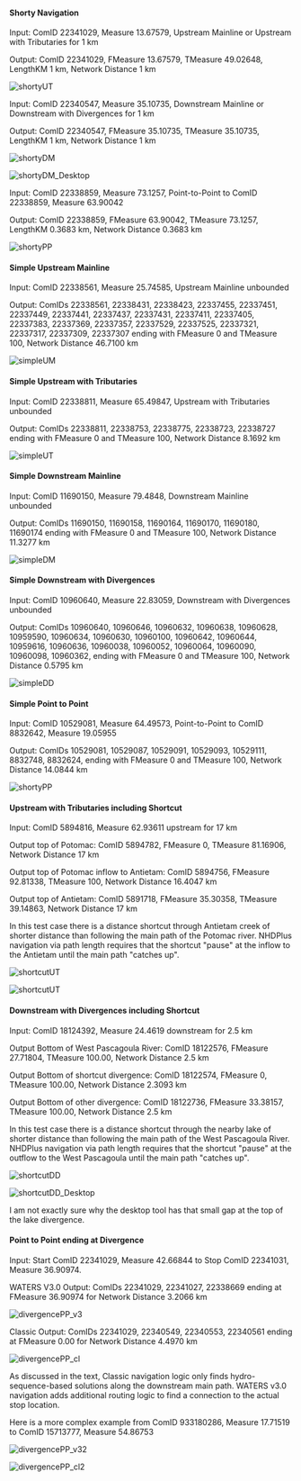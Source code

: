 #### Shorty Navigation

Input: ComID 22341029, Measure 13.67579, Upstream Mainline or Upstream with Tributaries for 1 km

Output: ComID 22341029, FMeasure 13.67579, TMeasure 49.02648, LengthKM 1 km, Network Distance 1 km

![shortyUT](/doc/shortyUT.png)

Input: ComID 22340547, Measure 35.10735, Downstream Mainline or Downstream with Divergences for 1 km

Output: ComID 22340547, FMeasure 35.10735, TMeasure 35.10735, LengthKM 1 km, Network Distance 1 km

![shortyDM](/doc/shortyDM.png)

![shortyDM_Desktop](/doc/shortyDM_Desktop.png)

Input: ComID 22338859, Measure 73.1257, Point-to-Point to ComID 22338859, Measure 63.90042

Output: ComID 22338859, FMeasure 63.90042, TMeasure 73.1257, LengthKM 0.3683 km, Network Distance 0.3683 km

![shortyPP](/doc/shortyPP.png)

#### Simple Upstream Mainline

Input: ComID 22338561, Measure 25.74585, Upstream Mainline unbounded

Output: ComIDs 22338561, 22338431, 22338423, 22337455, 22337451, 22337449, 22337441, 22337437, 22337431, 22337411, 22337405, 22337383, 22337369, 22337357, 22337529, 22337525, 22337321, 22337317, 22337309, 22337307 ending with FMeasure 0 and TMeasure 100, Network Distance 46.7100 km

![simpleUM](/doc/simpleUM.png)

#### Simple Upstream with Tributaries

Input: ComID 22338811, Measure 65.49847, Upstream with Tributaries unbounded

Output: ComIDs 22338811, 22338753, 22338775, 22338723, 22338727 ending with FMeasure 0 and TMeasure 100, Network Distance 8.1692 km

![simpleUT](/doc/simpleUT.png)

#### Simple Downstream Mainline

Input: ComID 11690150, Measure 79.4848, Downstream Mainline unbounded

Output: ComIDs 11690150, 11690158, 11690164, 11690170, 11690180, 11690174 ending with FMeasure 0 and TMeasure 100, Network Distance 11.3277 km

![simpleDM](/doc/simpleDM.png)

#### Simple Downstream with Divergences

Input: ComID 10960640, Measure 22.83059, Downstream with Divergences unbounded

Output: ComIDs 10960640, 10960646, 10960632, 10960638, 10960628, 10959590, 10960634, 10960630, 10960100, 10960642, 10960644, 10959616, 10960636, 10960038, 10960052, 10960064, 10960090, 10960098, 10960362, ending with FMeasure 0 and TMeasure 100, Network Distance 0.5795 km

![simpleDD](/doc/simpleDD.png)

#### Simple Point to Point

Input: ComID 10529081, Measure 64.49573, Point-to-Point to ComID 8832642, Measure 19.05955

Output: ComIDs 10529081, 10529087, 10529091, 10529093, 10529111, 8832748, 8832624, ending with FMeasure 0 and TMeasure 100, Network Distance 14.0844 km

![shortyPP](/doc/simplePP.png)

#### Upstream with Tributaries including Shortcut

Input: ComID 5894816, Measure 62.93611 upstream for 17 km

Output top of Potomac: ComID 5894782, FMeasure 0, TMeasure 81.16906, Network Distance 17 km

Output top of Potomac inflow to Antietam: ComID 5894756, FMeasure 92.81338, TMeasure 100, Network Distance 16.4047 km

Output top of Antietam: ComID 5891718, FMeasure 35.30358, TMeasure 39.14863, Network Distance 17 km

In this test case there is a distance shortcut through Antietam creek of shorter distance than following the main path of the Potomac river.  NHDPlus navigation via path length requires that the shortcut "pause" at the inflow to the Antietam until the main path "catches up".

![shortcutUT](/doc/shortcutUT.png)

![shortcutUT](/doc/shortcutUT_Desktop.png)

#### Downstream with Divergences including Shortcut

Input: ComID 18124392, Measure 24.4619 downstream for 2.5 km

Output Bottom of West Pascagoula River: ComID 18122576, FMeasure 27.71804, TMeasure 100.00, Network Distance 2.5 km

Output Bottom of shortcut divergence: ComID 18122574, FMeasure 0, TMeasure 100.00, Network Distance 2.3093 km

Output Bottom of other divergence: ComID 18122736, FMeasure 33.38157, TMeasure 100.00, Network Distance 2.5 km

In this test case there is a distance shortcut through the nearby lake of shorter distance than following the main path of the West Pascagoula River.  NHDPlus navigation via path length requires that the shortcut "pause" at the outflow to the West Pascagoula until the main path "catches up".

![shortcutDD](/doc/shortcutDD.png)

![shortcutDD_Desktop](/doc/shortcutDD_Desktop.png)

I am not exactly sure why the desktop tool has that small gap at the top of the lake divergence.

#### Point to Point ending at Divergence

Input: Start ComID 22341029, Measure 42.66844 to Stop ComID 22341031, Measure 36.90974.

WATERS V3.0 Output: ComIDs 22341029, 22341027, 22338669 ending at FMeasure 36.90974 for Network Distance 3.2066 km

![divergencePP_v3](/doc/divergencePP_v3.png)

Classic Output: ComIDs 22341029, 22340549, 22340553, 22340561 ending at FMeasure 0.00 for Network Distance 4.4970 km

![divergencePP_cl](/doc/divergencePP_cl.png)

As discussed in the text, Classic navigation logic only finds hydro-sequence-based solutions along the downstream main path.  WATERS v3.0 navigation adds additional routing logic to find a connection to the actual stop location.

Here is a more complex example from ComID 933180286, Measure 17.71519 to ComID 15713777, Measure 54.86753

![divergencePP_v32](/doc/divergencePP_v32.png)

![divergencePP_cl2](/doc/divergencePP_cl2.png)
